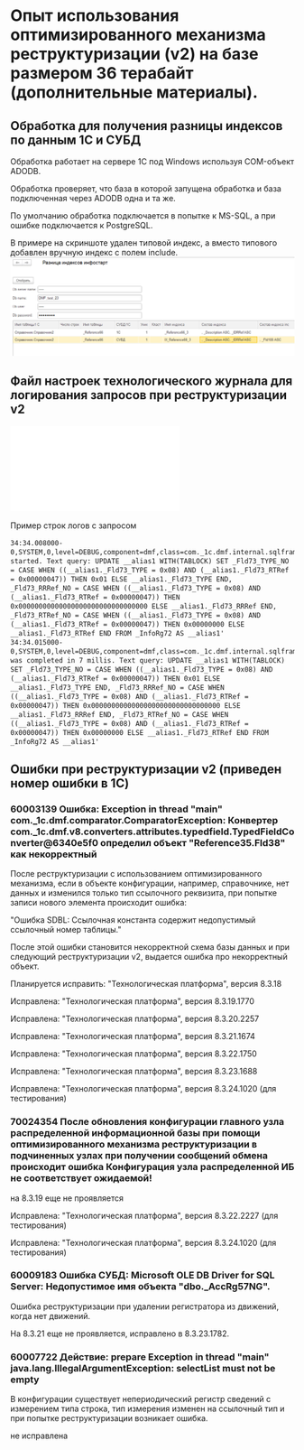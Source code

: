 # Опыт использования оптимизированного механизма реструктуризации (v2) на базе размером 36 терабайт (дополнительные материалы).
## Обработка для получения разницы индексов по данным 1С и СУБД
Обработка работает на сервере 1С под Windows используя COM-объект ADODB.

Обработка проверяет, что база в которой запущена обработка и база подключенная через ADODB одна и та же.

По умолчанию обработка подключается в попытке к MS-SQL, а при ошибке подключается к PostgreSQL.

В примере на скриншоте удален типовой индекс, а вместо типового добавлен вручную индекс с полем include.
![Обработка](./img/Обработка.png)

## Файл настроек технологического журнала для логирования запросов при реструктуризации v2
![logcfg.xml](./logcfg.xml)

Пример строк логов с запросом
```
34:34.008000-0,SYSTEM,0,level=DEBUG,component=dmf,class=com._1c.dmf.internal.sqlframework.SqlConnection,line=,file=,threadId=1,message='Query started. Text query: UPDATE __alias1 WITH(TABLOCK) SET _Fld73_TYPE_NO = CASE WHEN ((__alias1._Fld73_TYPE = 0x08) AND (__alias1._Fld73_RTRef = 0x00000047)) THEN 0x01 ELSE __alias1._Fld73_TYPE END, _Fld73_RRRef_NO = CASE WHEN ((__alias1._Fld73_TYPE = 0x08) AND (__alias1._Fld73_RTRef = 0x00000047)) THEN 0x00000000000000000000000000000000 ELSE __alias1._Fld73_RRRef END, _Fld73_RTRef_NO = CASE WHEN ((__alias1._Fld73_TYPE = 0x08) AND (__alias1._Fld73_RTRef = 0x00000047)) THEN 0x00000000 ELSE __alias1._Fld73_RTRef END FROM _InfoRg72 AS __alias1'
34:34.015000-0,SYSTEM,0,level=DEBUG,component=dmf,class=com._1c.dmf.internal.sqlframework.SqlConnection,line=,file=,threadId=1,message='Query was completed in 7 millis. Text query: UPDATE __alias1 WITH(TABLOCK) SET _Fld73_TYPE_NO = CASE WHEN ((__alias1._Fld73_TYPE = 0x08) AND (__alias1._Fld73_RTRef = 0x00000047)) THEN 0x01 ELSE __alias1._Fld73_TYPE END, _Fld73_RRRef_NO = CASE WHEN ((__alias1._Fld73_TYPE = 0x08) AND (__alias1._Fld73_RTRef = 0x00000047)) THEN 0x00000000000000000000000000000000 ELSE __alias1._Fld73_RRRef END, _Fld73_RTRef_NO = CASE WHEN ((__alias1._Fld73_TYPE = 0x08) AND (__alias1._Fld73_RTRef = 0x00000047)) THEN 0x00000000 ELSE __alias1._Fld73_RTRef END FROM _InfoRg72 AS __alias1'
```
## Ошибки при реструктуризации v2 (приведен номер ошибки в 1С)
### 60003139 Ошибка: Exception in thread "main" com._1c.dmf.comparator.ComparatorException: Конвертер com._1c.dmf.v8.converters.attributes.typedfield.TypedFieldConverter@6340e5f0 определил объект "Reference35.Fld38" как некорректный
После реструктуризации с использованием оптимизированного механизма, если в объекте конфигурации, например, справочнике, нет данных и изменился только тип ссылочного реквизита, при попытке записи нового элемента происходит ошибка:

"Ошибка SDBL:
Ссылочная константа содержит недопустимый ссылочный номер таблицы."

После этой ошибки становится некорректной схема базы данных и при следующий реструктуризации v2, выдается ошибка про некорректный объект.

Планируется исправить: "Технологическая платформа", версия 8.3.18

Исправлена: "Технологическая платформа", версия 8.3.19.1770

Исправлена: "Технологическая платформа", версия 8.3.20.2257

Исправлена: "Технологическая платформа", версия 8.3.21.1674

Исправлена: "Технологическая платформа", версия 8.3.22.1750

Исправлена: "Технологическая платформа", версия 8.3.23.1688

Исправлена: "Технологическая платформа", версия 8.3.24.1020 (для тестирования)

### 70024354 После обновления конфигурации главного узла распределенной информационной базы при помощи оптимизированного механизма реструктуризации в подчиненных узлах при получении сообщений обмена происходит ошибка Конфигурация узла распределенной ИБ не соответствует ожидаемой!
на 8.3.19 еще не проявляется

Исправлена: "Технологическая платформа", версия 8.3.22.2227 (для тестирования)

Исправлена: "Технологическая платформа", версия 8.3.24.1020 (для тестирования)

### 60009183 Ошибка СУБД: Microsoft OLE DB Driver for SQL Server: Недопустимое имя объекта "dbo._AccRg57NG".
Ошибка реструктуризации при удалении регистратора из движений, когда нет движений.

На 8.3.21 еще не проявляется, исправлено в 8.3.23.1782.

### 60007722 Действие: prepare Exception in thread "main" java.lang.IllegalArgumentException: selectList must not be empty
В конфигурации существует непериодический регистр сведений с измерением типа строка,
тип измерения изменен на ссылочный тип и при попытке реструктуризации возникает ошибка.

не исправлена
